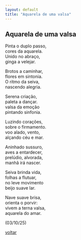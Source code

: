 ```yaml
---
layout: default
title: "Aquarela de uma valsa"
--- 
```


## Aquarela de uma valsa

Pinta o duplo passo,  
cores da aquarela.  
Unido no abraço,  
ginga a velejar.

Brotos a caminhar,  
flores em sintonia.  
O ritmo da seiva,  
nascendo alegria.

Serena criação,  
paleta a dançar.  
valsa da emoção  
pintando sinfonia.

Luzindo corações,  
sobre o firmamento.  
voo alado, vento,  
alçando céu e mar.

Aninhado sussuro,   
aves a entardecer,  
prelúdio, alvorada,  
manhã irá nascer.

Seiva brinda vida,  
folhas a flutuar,  
no leve movimento  
beijo suave lar.

Nave suave brisa,  
orienta o porvir:  
vivem a terna valsa,  
aquarela do amar.

(03/10/25)

[voltar](./)